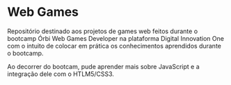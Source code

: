 # Web Games

Repositório destinado aos projetos de games web feitos durante o bootcamp Órbi Web Games Developer na plataforma Digital Innovation One com o intuito de colocar em prática os conhecimentos aprendidos durante o bootcamp.

Ao decorrer do bootcam, pude aprender mais sobre JavaScript e a integração dele com o HTLM5/CSS3.